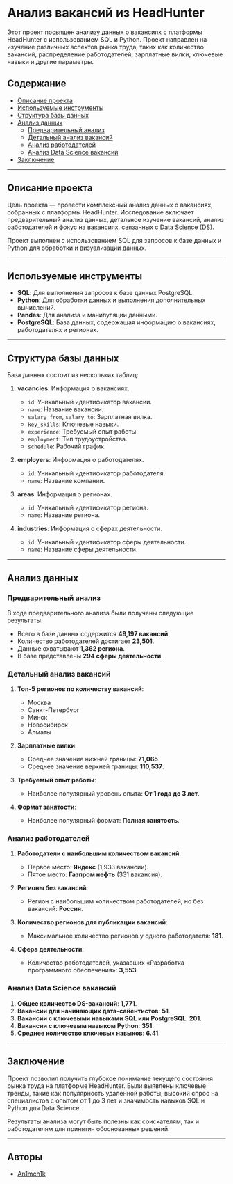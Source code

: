 # Анализ вакансий из HeadHunter

Этот проект посвящен анализу данных о вакансиях с платформы HeadHunter с использованием SQL и Python. Проект направлен на изучение различных аспектов рынка труда, таких как количество вакансий, распределение работодателей, зарплатные вилки, ключевые навыки и другие параметры.

## Содержание

- [Описание проекта](#описание-проекта)
- [Используемые инструменты](#используемые-инструменты)
- [Структура базы данных](#структура-базы-данных)
- [Анализ данных](#анализ-данных)
  - [Предварительный анализ](#предварительный-анализ)
  - [Детальный анализ вакансий](#детальный-анализ-вакансий)
  - [Анализ работодателей](#анализ-работодателей)
  - [Анализ Data Science вакансий](#анализ-data-science-вакансий)
- [Заключение](#заключение)

---

## Описание проекта

Цель проекта — провести комплексный анализ данных о вакансиях, собранных с платформы HeadHunter. Исследование включает предварительный анализ данных, детальное изучение вакансий, анализ работодателей и фокус на вакансиях, связанных с Data Science (DS).

Проект выполнен с использованием SQL для запросов к базе данных и Python для обработки и визуализации данных.

---

## Используемые инструменты

- **SQL**: Для выполнения запросов к базе данных PostgreSQL.
- **Python**: Для обработки данных и выполнения дополнительных вычислений.
- **Pandas**: Для анализа и манипуляции данными.
- **PostgreSQL**: База данных, содержащая информацию о вакансиях, работодателях и регионах.

---

## Структура базы данных

База данных состоит из нескольких таблиц:

1. **vacancies**: Информация о вакансиях.
   - `id`: Уникальный идентификатор вакансии.
   - `name`: Название вакансии.
   - `salary_from`, `salary_to`: Зарплатная вилка.
   - `key_skills`: Ключевые навыки.
   - `experience`: Требуемый опыт работы.
   - `employment`: Тип трудоустройства.
   - `schedule`: Рабочий график.

2. **employers**: Информация о работодателях.
   - `id`: Уникальный идентификатор работодателя.
   - `name`: Название компании.

3. **areas**: Информация о регионах.
   - `id`: Уникальный идентификатор региона.
   - `name`: Название региона.

4. **industries**: Информация о сферах деятельности.
   - `id`: Уникальный идентификатор сферы деятельности.
   - `name`: Название сферы деятельности.

---

## Анализ данных

### Предварительный анализ

В ходе предварительного анализа были получены следующие результаты:

- Всего в базе данных содержится **49,197 вакансий**.
- Количество работодателей достигает **23,501**.
- Данные охватывают **1,362 региона**.
- В базе представлены **294 сферы деятельности**.

### Детальный анализ вакансий

1. **Топ-5 регионов по количеству вакансий**:
   - Москва
   - Санкт-Петербург
   - Минск
   - Новосибирск
   - Алматы

2. **Зарплатные вилки**:
   - Среднее значение нижней границы: **71,065**.
   - Среднее значение верхней границы: **110,537**.

3. **Требуемый опыт работы**:
   - Наиболее популярный уровень опыта: **От 1 года до 3 лет**.

4. **Формат занятости**:
   - Наиболее популярный формат: **Полная занятость**.

### Анализ работодателей

1. **Работодатели с наибольшим количеством вакансий**:
   - Первое место: **Яндекс** (1,933 вакансии).
   - Пятое место: **Газпром нефть** (331 вакансия).

2. **Регионы без вакансий**:
   - Регион с наибольшим количеством работодателей, но без вакансий: **Россия**.

3. **Количество регионов для публикации вакансий**:
   - Максимальное количество регионов у одного работодателя: **181**.

4. **Сфера деятельности**:
   - Количество работодателей, указавших «Разработка программного обеспечения»: **3,553**.

### Анализ Data Science вакансий

1. **Общее количество DS-вакансий**: **1,771**.
2. **Вакансии для начинающих дата-сайентистов**: **51**.
3. **Вакансии с ключевыми навыками SQL или PostgreSQL**: **201**.
4. **Вакансии с ключевым навыком Python**: **351**.
5. **Среднее количество ключевых навыков**: **6.41**.

---

## Заключение

Проект позволил получить глубокое понимание текущего состояния рынка труда на платформе HeadHunter. Были выявлены ключевые тренды, такие как популярность удаленной работы, высокий спрос на специалистов с опытом от 1 до 3 лет и значимость навыков SQL и Python для Data Science.

Результаты анализа могут быть полезны как соискателям, так и работодателям для принятия обоснованных решений.

---

## Авторы

* [An1mch1k](https://github.com/An1mch1k-theOne)